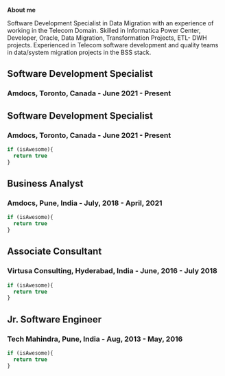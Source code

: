 
**About me**

Software Development Specialist in Data Migration with an experience of working in the Telecom Domain. Skilled in Informatica Power Center, Developer, Oracle, Data Migration, Transformation Projects, ETL- DWH projects. Experienced in Telecom software development and quality teams in data/system migration projects in the BSS stack.

## Software Development Specialist 
### Amdocs, Toronto, Canada - June 2021 - Present




## Software Development Specialist 
### Amdocs, Toronto, Canada - June 2021 - Present

```javascript
if (isAwesome){
  return true
}
```

## Business Analyst 
### Amdocs, Pune, India - July, 2018 - April, 2021

```javascript
if (isAwesome){
  return true
}
```

## Associate Consultant 
### Virtusa Consulting, Hyderabad, India - June, 2016 - July 2018

```javascript
if (isAwesome){
  return true
}
```

## Jr. Software Engineer 
### Tech Mahindra, Pune, India - Aug, 2013 - May, 2016

```javascript
if (isAwesome){
  return true
}
```
